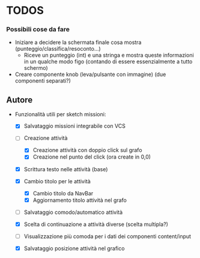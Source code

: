 # TODOS

### Possibili cose da fare
- Iniziare a decidere la schermata finale cosa mostra (punteggio/classifica/resoconto...)
    - Riceve un punteggio (int) e una stringa e mostra queste informazioni in un qualche modo figo (contando di essere essenzialmente a tutto schermo)
- Creare componente knob (leva/pulsante con immagine) (due componenti separati?)


## Autore
- Funzionalità utili per sketch missioni:
    - [x] Salvataggio missioni integrabile con VCS
    - [ ] Creazione attività
        - [x] Creazione attività con doppio click sul grafo
        - [x] Creazione nel punto del click (ora create in 0,0)
    - [x] Scrittura testo nelle attività (base)
    - [x] Cambio titolo per le attività
        - [x] Cambio titolo da NavBar
        - [x] Aggiornamento titolo attività nel grafo
    - [ ] Salvataggio comodo/automatico attività
    - [x] Scelta di continuazione a attività diverse (scelta multipla?)
    - [ ] Visualizzazione più comoda per i dati dei componenti content/input
    - [x] Salvataggio posizione attività nel grafico
    


